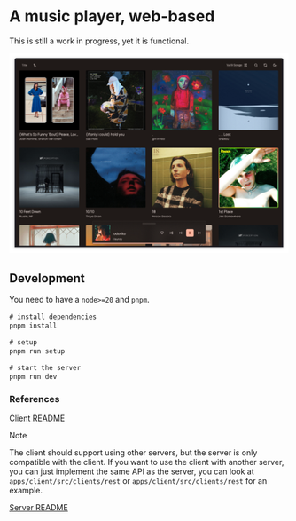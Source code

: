 # A music player, web-based

This is still a work in progress, yet it is functional.

![Demo](./apps/client/assets/screenshot.png)

## Development

You need to have a `node>=20` and `pnpm`.

```shell
# install dependencies
pnpm install
```

```shell
# setup
pnpm run setup
```

```shell
# start the server
pnpm run dev
```

### References

[Client README](./apps/client/README.md)

> [!NOTE]
> The client should support using other servers, but the server is only compatible with the client.
> If you want to use the client with another server, you can just implement the same API as the server, you can look at
`apps/client/src/clients/rest` or `apps/client/src/clients/rest` for an example.

[Server README](./apps/server/README.md)

